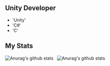## Unity Developer

- 'Unity'
- 'C#'
- 'C'


## My Stats

<p>
<img align="center" src="https://github-readme-stats.vercel.app/api/top-langs/?username=Heka5&hide=java,html,ShaderLab&theme=radical&line_height=50" alt="Anurag's github stats" />  &nbsp;  <img align="center" src="https://github-readme-stats.vercel.app/api?username=Heka5&show_icons=true&theme=radical&line_height=27" alt="Anurag's github stats" />
</p> 


<!-- - 👋 Hi, I’m @Heka5
- 👀 I’m interested in ...
- 🌱 I’m currently learning ...
- 💞️ I’m looking to collaborate on ...
- 📫 How to reach me ... -->

<!---
Heka5/Heka5 is a ✨ special ✨ repository because its `README.md` (this file) appears on your GitHub profile.
You can click the Preview link to take a look at your changes.
--->
